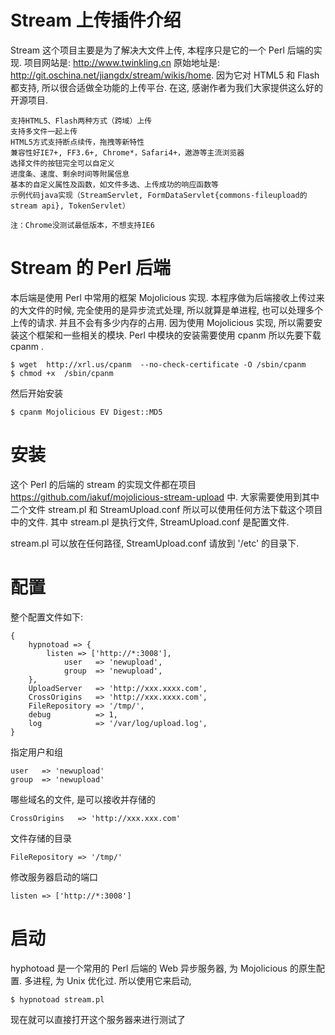 # Stream 上传插件介绍

Stream 这个项目主要是为了解决大文件上传, 本程序只是它的一个 Perl 后端的实现. 项目网站是: http://www.twinkling.cn 原始地址是: http://git.oschina.net/jiangdx/stream/wikis/home.
因为它对 HTML5 和 Flash 都支持, 所以很合适做全功能的上传平台. 在这, 感谢作者为我们大家提供这么好的开源项目.

    支持HTML5、Flash两种方式（跨域）上传
    支持多文件一起上传
    HTML5方式支持断点续传，拖拽等新特性
    兼容性好IE7+, FF3.6+, Chrome*，Safari4+，遨游等主流浏览器
    选择文件的按钮完全可以自定义
    进度条、速度、剩余时间等附属信息
    基本的自定义属性及函数，如文件多选、上传成功的响应函数等
    示例代码java实现（StreamServlet, FormDataServlet{commons-fileupload的stream api}, TokenServlet）
    
    注：Chrome没测试最低版本，不想支持IE6

# Stream 的 Perl 后端 

本后端是使用 Perl 中常用的框架 Mojolicious 实现. 本程序做为后端接收上传过来的大文件的时候, 完全使用的是异步流式处理, 所以就算是单进程, 也可以处理多个上传的请求. 并且不会有多少内存的占用.
因为使用 Mojolicious 实现, 所以需要安装这个框架和一些相关的模块. Perl 中模块的安装需要使用 cpanm 所以先要下载 cpanm .

    $ wget  http://xrl.us/cpanm  --no-check-certificate -O /sbin/cpanm
    $ chmod +x  /sbin/cpanm 

然后开始安装

    $ cpanm Mojolicious EV Digest::MD5 

# 安装
这个 Perl 的后端的 stream 的实现文件都在项目 https://github.com/iakuf/mojolicious-stream-upload 中. 大家需要使用到其中二个文件 stream.pl 和 StreamUpload.conf
所以可以使用任何方法下载这个项目中的文件. 其中 stream.pl 是执行文件, StreamUpload.conf 是配置文件.

stream.pl 可以放在任何路径, StreamUpload.conf 请放到 '/etc' 的目录下.

# 配置
整个配置文件如下:

    {
        hypnotoad => {
            listen => ['http://*:3008'],
                user   => 'newupload',
                group  => 'newupload',
        },
        UploadServer   => 'http://xxx.xxxx.com',
        CrossOrigins   => 'http://xxx.xxxx.com',
        FileRepository => '/tmp/',
        debug          => 1,
        log            => '/var/log/upload.log',
    }

指定用户和组

    user   => 'newupload'
    group  => 'newupload'

哪些域名的文件, 是可以接收并存储的

    CrossOrigins   => 'http://xxx.xxx.com'

文件存储的目录

    FileRepository => '/tmp/'

修改服务器启动的端口

    listen => ['http://*:3008']

# 启动
hyphotoad 是一个常用的 Perl 后端的 Web 异步服务器, 为 Mojolicious 的原生配置. 多进程, 为 Unix 优化过. 所以使用它来启动, 

    $ hypnotoad stream.pl 

现在就可以直接打开这个服务器来进行测试了

